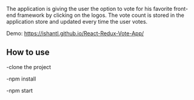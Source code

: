The application is giving the user the option to vote for his favorite front-end framework by clicking on the logos. The vote count is stored in the application store and updated every time the user votes. 

Demo: https://ishantl.github.io/React-Redux-Vote-App/

## How to use
-clone the project

-npm install

-npm start
